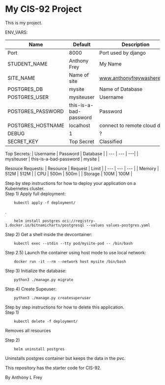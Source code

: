 # My CIS-92 Project 

This is my project.

ENV_VARS:

| Name |  Default |  Description |
| --- | --- | --- |
| Port | 8000 | Port used by django |
| STUDENT_NAME| Anthony Frey | My Name |
| SITE_NAME | Name of site | www.anthonyfreywashere.com |
| POSTGRES_DB | mysite | Name of Database |
| POSTGRES_USER | mysiteuser | Username |
| POSTGRES_PASSWORD | this-is-a-bad-password | Password |
| POSTGRES_HOSTNAME | localhost | connect to remote cloud db |
| DEBUG | 1 | ? |
| SECRET_KEY | Top Secret | Classified

Top Secrets:
| Username | Password | Database |
| --- | --- | ---|
| mysiteuser | this-is-a-bad-password | mysite |

Resouce Requests:
| Resource | Request | Limit |
| --- | --- | --- |
| Memory | 512M | 512M |
| CPU | 500m | 500m |
| Storage | 100M | 100M |


Step by step instructions for how to deploy your application on a Kubernetes cluster.           
Step 1)        Apply full deployment:

        kubectl apply -f deployment/
.

        helm install postgres oci://registry-1.docker.io/bitnamicharts/postgresql --values values-postgres.yaml

Step 2)        Get a shell inside the devcontainer:

        kubectl exec --stdin --tty pod/mysite-pod -- /bin/bash

Step 2.5)       Launch the container using host mode to use local network:

        docker run -it --rm --network host mysite /bin/bash 


Step 3)        Initialize the database:

        python3 ./manage.py migrate
        
Step 4)        Create Supeuser:

        python3 ./manage.py createsuperuser

Step by step instructions for how to delete this application.   
    Step 1)

        kubectl delete -f deployment/ 

Removes all resources

   Step 2)   

        helm uninstall postgres

Uninstalls postgres container but keeps the data in the pvc.

This repository has the starter code for CIS-92.

By Anthony L Frey

